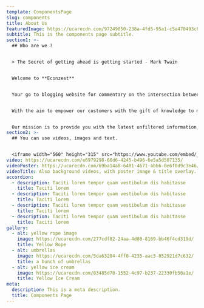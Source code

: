 ```yaml
---
template: ComponentsPage
slug: components
title: About Us
featuredImage: https://ucarecdn.com/97249850-238a-4fd5-95a1-c5a470493c8b/
subtitle: This is the components page subtitle.
section1: >-
  ## Who are we ?


  > The Secret of getting ahead is getting started - Mark Twain


  Welcome to **Econzest**


  Your go to blogging website for commentary on the intersection between Economics, Politics, Business & Finance. We were work together to design ,design and produce work that we are proud , for the folks we believe in.


  With the aim to empower our customers with the gift of knowledge to make the daunting topics, early understood and digested by the general audience.


  Our mission is to provide you with the latest unfiltered information, facts and developments, in real.world implications of important issues
section2: >-
  ## You can use videos, images and text.


  <iframe width="560" height="315" src="https://www.youtube.com/embed/_m2CHvfVK5I" frameborder="0" allow="accelerometer; autoplay; clipboard-write; encrypted-media; gyroscope; picture-in-picture" allowfullscreen></iframe>
video: https://ucarecdn.com/e6979298-66d6-4245-b496-6e5a5d507135/
videoPoster: https://ucarecdn.com/69ba14a8-6481-4671-abb6-0e6f0d9c3e46/
videoTitle: Also background videos, with poster image & title overlay.
accordion:
  - description: Taciti lorem tempor quam vestibulum dis habitasse
    title: Taciti lorem
  - description: Taciti lorem tempor quam vestibulum dis habitasse
    title: Taciti lorem
  - description: Taciti lorem tempor quam vestibulum dis habitasse
    title: Taciti lorem
  - description: Taciti lorem tempor quam vestibulum dis habitasse
    title: Taciti lorem
gallery:
  - alt: yellow rope image
    image: https://ucarecdn.com/277cdf82-24aa-4d80-8169-bb46f4cd319d/
    title: Yellow Rope
  - alt: umbrellas
    image: https://ucarecdn.com/5da63204-4ff0-4235-aac3-852921d7c632/
    title: a bunch of umbrellas
  - alt: yellow ice cream
    image: https://ucarecdn.com/83485d70-1552-4c97-b237-22330fb56a1e/
    title: Yellow Ice Cream
meta:
  description: This is a meta description.
  title: Components Page
---
```

